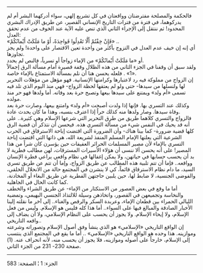------------------------------------------------------------------------

فالحكمة والمصلحة مفترضتان وواقعتان في كل تشريع إلهي، سواء أدركهما البشر
أم لم يدركوهما، في فترة من فترات التاريخ الإنساني القصير، عن طريق
الإدراك البشري المحدود! ثم ننتقل إلى الإجراء الثاني الذي تنص عليه الآية
عند الخوف من عدم تحقق العدل:  
«فَإِنْ خِفْتُمْ أَلَّا تَعْدِلُوا فَواحِدَةً، أَوْ ما مَلَكَتْ أَيْمانُكُمْ» ..  
أي إنه إن خيف عدم العدل في التزوج بأكثر من واحدة تعين الاقتصار على
واحدة! ولم يجز تجاوزها.  
أو «ما مَلَكَتْ أَيْمانُكُمْ» من الإماء زواجاً أو تسرياً، فالنص لم يحدد.  
ولقد سبق أن وقفنا في الجزء الثاني من هذه الظلال وقفة قصيرة أمام مسألة
الرق إجمالاً «1» . فلعله يحسن هنا أن نلم بمسألة الاستمتاع بالإماء خاصة.  
إن الزواج من مملوكة فيه رد لاعتبارها وكرامتها الإنسانية. فهو مؤهل من
مؤهلات التحرير لها ولنسلها من سيدها- حتى ولو لم يعتقها لحظة الزواج- فهي
منذ اليوم الذي تلد فيه تسمى «أم ولد» ويمتنع على سيدها بيعها وتصبح حرة
بعد وفاته. أما ولدها فهو حر منذ مولده.  
وكذلك عند التسري بها. فإنها إذا ولدت أصبحت «أم ولد» وامتنع بيعها، وصارت
حرة بعد وفاة سيدها. وصار ولدها منه كذلك حراً إذا اعترف بنسبه، وهذا ما كان
يحدث عادة.  
فالزواج والتسري كلاهما طريق من طرق التحرير التي شرعها الإسلام وهي
كثيرة.. على أنه قد يحيك في النفس شيء من مسألة التسري هذه. فيحسن أن نتذكر
أن قضية الرق كلها قضية ضرورة- كما بينا هناك- وأن الضرورة التي اقتضت
إباحة الاسترقاق في الحرب الشرعية التي يعلنها الإمام المسلم المنفذ لشريعة
الله، هي ذاتها التي اقتضت إباحة التسري بالإماء لأن مصير المسلمات الحرائر
العفيفات حين يؤسرن كان شراً من هذا المصير! على أنه يحسن ألا ننسى أن هؤلاء
الأسيرات المسترقات، لهن مطالب فطرية لا بد أن يحسب حسابها في حياتهن، ولا
يمكن إغفالها في نظام واقعي يراعي فطرة الإنسان وواقعه.. فإما أن تتم تلبية
هذه المطالب عن طريق الزواج، وإما أن تتم عن طريق تسري السيد، ما دام نظام
الاسترقاق قائماً، كي لا ينشرن في المجتمع حالة من الانحلال الخلقي، والفوضى
الجنسية، لا ضابط لها، حين يلبين حاجتهن الفطرية عن طريق البغاء أو
المخادنة، كما كانت الحال في الجاهلية.  
أما ما وقع في بعض العصور من الاستكثار من الإماء- عن طريق الشراء والخطف
والنخاسة وتجميعهن في القصور، واتخاذهن وسيلة للالتذاذ الجنسي البهيمي،
وتمضية الليالي الحمراء بين قطعان الإماء، وعربدة السكر والرقص والغناء..
إلى آخر ما نقلته إلينا الأخبار الصادقة والمبالغ فيها على السواء.. أما
هذا كله فليس هو الإسلام. وليس من فعل الإسلام، ولا إيحاء الإسلام. ولا
يجوز أن يحسب على النظام الإسلامي، ولا أن يضاف إلى واقعه التاريخي..  
إن الواقع التاريخي «الإسلامي» هو الذي ينشأ وفق أصول الإسلام وتصوراته
وشرعته وموازينه. هذا وحده هو الواقع التاريخي «الإسلامي» .. أما ما يقع في
المجتمع الذي ينتسب إلى الإسلام، خارجاً على أصوله وموازينه، فلا يجوز أن
يحسب منه، لأنه انحراف عنه. (1) صفحة 230- 231 من الجزء الثاني.

------------------------------------------------------------------------

الجزء: 1 ¦ الصفحة: 583
